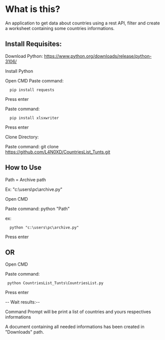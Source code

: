 # What is this?

An application to get data about countries using a rest API, filter 
and create a worksheet containing some countries informations.


## Install Requisites:

Download Python: https://www.python.org/downloads/release/python-3106/

Install Python


Open CMD
Paste command: 
      
      pip install requests 
Press enter

Paste command: 
      
      pip install xlsxwriter
Press enter

Clone Directory: 

Paste command: git clone https://github.com/L4N0XD/CountriesList_Tunts.git

## How to Use

Path = Archive path 

Ex: "c:\users\pc\archive.py"

Open CMD

Paste command: python "Path" 

ex: 
      
      python "c:\users\pc\archive.py"
Press enter
      
## OR 

Open CMD

Paste command: 
      
     python CountriesList_Tunts\CountriesList.py
 Press enter

-- Wait results:--

Command Prompt will be print a list of countries and yours respectives informations

A document containing all needed informations has been created in "Downloads" path. 



